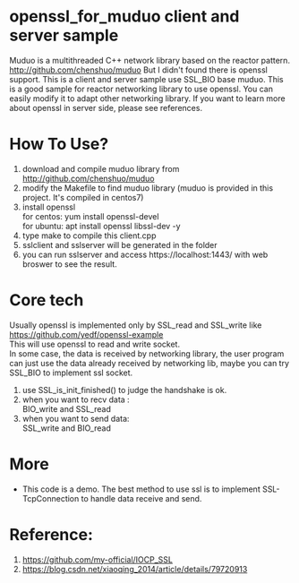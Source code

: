 openssl_for_muduo client and server sample
=======

Muduo is a multithreaded C++ network library based on the reactor pattern.  
http://github.com/chenshuo/muduo
But I didn't found there is openssl support.  This is a client and server sample use SSL_BIO base muduo.  This is a good sample for reactor networking library to use openssl. You can easily modify it to adapt  other networking library.  If you want to learn more about openssl in server side, please see references.



# How To Use?
1. download and compile muduo library from http://github.com/chenshuo/muduo  
2. modify the Makefile to find muduo library (muduo is provided in this project. It's compiled in centos7)
3. install openssl  
  for centos: yum install openssl-devel  
  for ubuntu: apt install openssl libssl-dev -y  
4. type make to compile this client.cpp  
5. sslclient and sslserver will be generated in the folder
6. you can run sslserver and access https://localhost:1443/  with web broswer to see the result.



# Core tech
Usually openssl is implemented only by SSL_read and SSL_write like  
 https://github.com/yedf/openssl-example  
This will use openssl to read and write socket.  
In some case, the data is received by networking library, the user program can just use the data already received by networking lib,  maybe you can try SSL_BIO to implement ssl socket.

1. use SSL_is_init_finished() to judge the handshake is ok.
2. when you want to recv data :  
BIO_write   and  SSL_read  
3. when you want to send data:  
SSL_write   and  BIO_read

# More
+ This code is a demo. The best method to use ssl is to implement  SSL-TcpConnection to handle data receive and send. 


# Reference:
1. https://github.com/my-official/IOCP_SSL
2. https://blog.csdn.net/xiaoqing_2014/article/details/79720913




